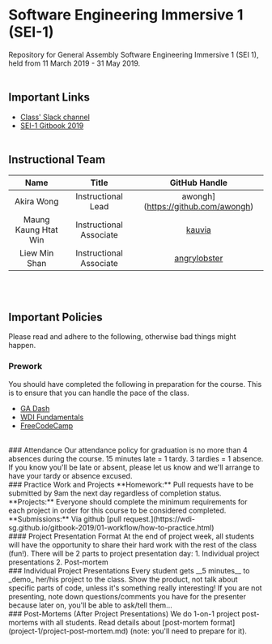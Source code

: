 # Software Engineering Immersive 1 (SEI-1)
Repository for General Assembly Software Engineering Immersive 1 (SEI 1), held from 11 March 2019 - 31 May 2019.
<br/><br/>
## Important Links
* [Class' Slack channel](https://ga-students.slack.com/messages/CEEUKP4KH)
* [SEI-1 Gitbook 2019](https://wdi-sg.github.io/gitbook-2019/)
<br/><br/>
## Instructional Team
| Name | Title | GitHub Handle |
| :---:      |     :---:      | :---:  |
| Akira Wong | Instructional Lead | awongh](https://github.com/awongh) |
| Maung Kaung Htat Win | Instructional Associate | [kauvia](https://github.com/kauvia) |
| Liew Min Shan | Instructional Associate | [angrylobster](https://github.com/angrylobster) |
<br/><br/>
## Important Policies
Please read and adhere to the following, otherwise bad things might happen.
<br/>
### Prework
You should have completed the following in preparation for the course. This is to ensure that you can handle the pace of the class.
* [GA Dash](https://dash.generalassemb.ly/)
* [WDI Fundamentals](http://fundamentals.generalassemb.ly/)
* [FreeCodeCamp](http://www.freecodecamp.com/)
<br/>
### Attendance
Our attendance policy for graduation is no more than 4 absences during the course. 15 minutes late = 1 tardy. 3 tardies = 1 absence.
If you know you'll be late or absent, please let us know and we'll arrange to have your tardy or absence excused.
<br/>
### Practice Work and Projects
**Homework:** Pull requests have to be submitted by 9am the next day regardless of completion status.
**Projects:** Everyone should complete the minimum requirements for each project in order for this course to be considered completed.
**Submissions:** Via github [pull request.](https://wdi-sg.github.io/gitbook-2019/01-workflow/how-to-practice.html)
<br/>
#### Project Presentation Format
At the end of project week, all students will have the opportunity to share their hard work with the rest of the class (fun!).
There will be 2 parts to project presentation day:
  1. Individual project presentations
  2. Post-mortem
<br/>
### Individual Project Presentations
Every student gets __5 minutes__ to _demo_ her/his project to the class.
Show the product, not talk about specific parts of code, unless it's something really interesting!
If you are not presenting, note down questions/comments you have for the presenter because later on, you'll be able to ask/tell them...
<br/>
### Post-Mortems (After Project Presentations)
We do 1-on-1 project post-mortems with all students. Read details about [post-mortem format](project-1/project-post-mortem.md) (note: you'll need to prepare for it).
